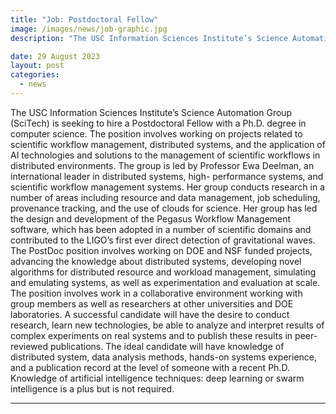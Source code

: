 ```yaml
---
title: "Job: Postdoctoral Fellow" 
image: /images/news/job-graphic.jpg
description: "The USC Information Sciences Institute’s Science Automation Group (SciTech) is seeking to hire a Postdoctoral Fellow with a Ph.D. degree in computer science."

date: 29 August 2023
layout: post
categories:
  - news
---
```


The USC Information Sciences Institute’s Science Automation Group (SciTech) is seeking to hire a 
Postdoctoral Fellow with a Ph.D. degree in computer science. The position involves working on 
projects related to scientific workflow management, distributed systems, and the application of AI 
technologies and solutions to the management of scientific workflows in distributed environments. 
The group is led by Professor Ewa Deelman, an international leader in distributed systems, high-
performance systems, and scientific workflow management systems. Her group conducts research in a 
number of areas including resource and data management, job scheduling, provenance tracking, and the 
use of clouds for science. Her group has led the design and development of the Pegasus Workflow 
Management software, which has been adopted in a number of scientific domains and contributed to the 
LIGO’s first ever direct detection of gravitational waves.  The PostDoc position involves working on 
DOE and NSF funded projects, advancing the knowledge about distributed systems, developing novel 
algorithms for distributed resource and workload management, simulating and emulating systems, as 
well as experimentation and evaluation at scale. The position involves work in a collaborative 
environment working with group members as well as researchers at other universities and DOE 
laboratories. A successful candidate will have the desire to conduct research, learn new 
technologies, be able to analyze and interpret results of complex experiments on real systems and to 
publish these results in peer-reviewed publications. The ideal candidate will have knowledge of 
distributed system, data analysis methods, hands-on systems experience, and a publication record at 
the level of someone with a recent Ph.D. Knowledge of artificial intelligence techniques: deep 
learning or swarm intelligence is a plus but is not required.
   

---


